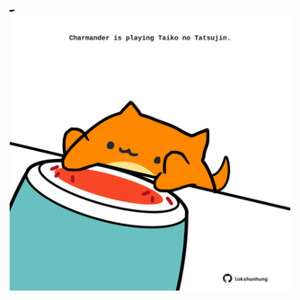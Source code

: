 <!-- built at 14/06/2022, 03:35:53 UTC -->
<p align="center">
  <img width="500" height="500" src="./ReadmeImage.svg">
</p>
